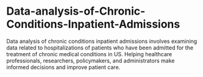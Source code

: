 # Data-analysis-of-Chronic-Conditions-Inpatient-Admissions

Data analysis of chronic conditions inpatient admissions involves examining data related to hospitalizations of patients who have been admitted for the treatment of chronic medical conditions in US. Helping healthcare professionals, researchers, policymakers, and administrators make informed decisions and improve patient care.

